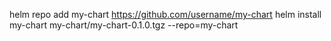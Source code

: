 helm repo add my-chart https://github.com/username/my-chart
helm install my-chart my-chart/my-chart-0.1.0.tgz --repo=my-chart
